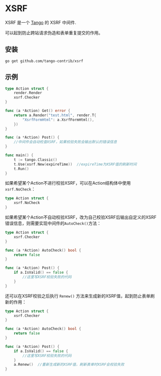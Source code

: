 # XSRF

XSRF 是一个 [Tango](https://github.com/lunny/tango) 的 XSRF 中间件.

可以起到防止跨站请求伪造和表单重复提交的作用。

## 安装

    go get github.com/tango-contrib/xsrf

## 示例

```Go
type Action struct {
    render.Render
    xsrf.Checker
}

func (a *Action) Get() error {
    return a.Render("test.html", render.T{
        "XsrfFormHtml": a.XsrfFormHtml(),
    })
}

func (a *Action) Post() {
    //中间件会自动检查XSRF，如果校验失败会输出默认的错误信息
}

func main() {
    t := tango.Classic()
    t.Use(xsrf.New(expireTime))  //expireTime为XSRF值的刷新时间
    t.Run()
}
```

如果希望某个Action不进行校验XSRF，可以在Action结构体中使用`xsrf.NoCheck`：

```Go
type Action struct {
    xsrf.NoCheck
}
```

如果希望某个Action不自动校验XSRF，改为自己校验XSRF后输出自定义的XSRF错误信息，则需要实现中间件的`AutoCheck()`方法：

```Go
type Action struct {
    xsrf.Checker
}

func (a *Action) AutoCheck() bool {
    return false
}

func (a *Action) Post() {
    if a.IsValid() == false {
        //这里写XSRF校验失败的代码
    }
}
```

还可以在XSRF校验之后执行 `Renew()` 方法来生成新的XSRF值，起到防止表单刷新的作用：

```Go
type Action struct {
    xsrf.Checker
}

func (a *Action) AutoCheck() bool {
    return false
}

func (a *Action) Post() {
    if a.IsValid() == false {
        //这里写XSRF校验失败的代码
    }
    a.Renew()  //重新生成新的XSRF值，刷新表单时XSRF会校验失败
}
```

